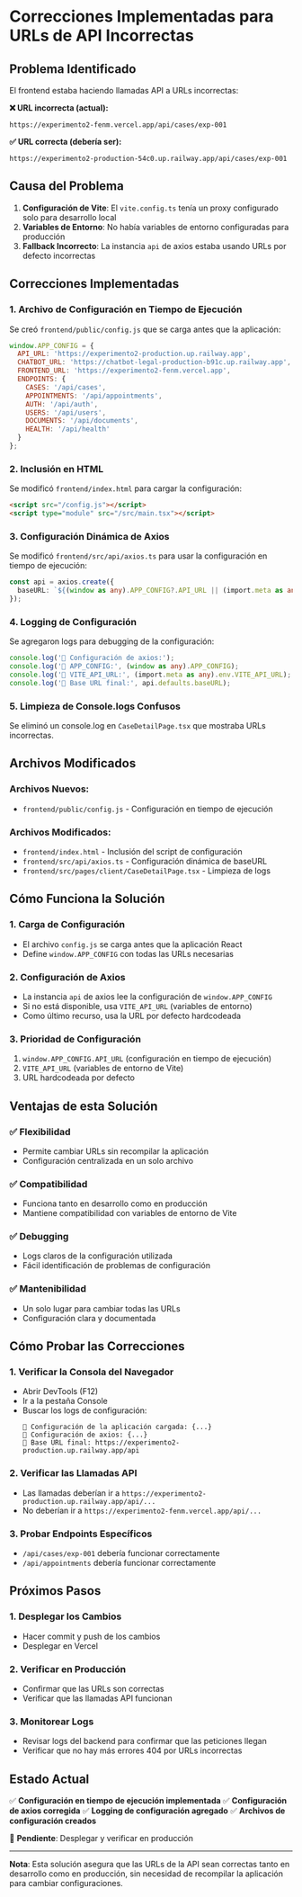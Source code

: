 # Correcciones Implementadas para URLs de API Incorrectas

## Problema Identificado
El frontend estaba haciendo llamadas API a URLs incorrectas:

**❌ URL incorrecta (actual):**
```
https://experimento2-fenm.vercel.app/api/cases/exp-001
```

**✅ URL correcta (debería ser):**
```
https://experimento2-production-54c0.up.railway.app/api/cases/exp-001
```

## Causa del Problema
1. **Configuración de Vite**: El `vite.config.ts` tenía un proxy configurado solo para desarrollo local
2. **Variables de Entorno**: No había variables de entorno configuradas para producción
3. **Fallback Incorrecto**: La instancia `api` de axios estaba usando URLs por defecto incorrectas

## Correcciones Implementadas

### 1. Archivo de Configuración en Tiempo de Ejecución
Se creó `frontend/public/config.js` que se carga antes que la aplicación:

```javascript
window.APP_CONFIG = {
  API_URL: 'https://experimento2-production.up.railway.app',
  CHATBOT_URL: 'https://chatbot-legal-production-b91c.up.railway.app',
  FRONTEND_URL: 'https://experimento2-fenm.vercel.app',
  ENDPOINTS: {
    CASES: '/api/cases',
    APPOINTMENTS: '/api/appointments',
    AUTH: '/api/auth',
    USERS: '/api/users',
    DOCUMENTS: '/api/documents',
    HEALTH: '/api/health'
  }
};
```

### 2. Inclusión en HTML
Se modificó `frontend/index.html` para cargar la configuración:

```html
<script src="/config.js"></script>
<script type="module" src="/src/main.tsx"></script>
```

### 3. Configuración Dinámica de Axios
Se modificó `frontend/src/api/axios.ts` para usar la configuración en tiempo de ejecución:

```typescript
const api = axios.create({
  baseURL: `${(window as any).APP_CONFIG?.API_URL || (import.meta as any).env.VITE_API_URL || 'https://experimento2-production.up.railway.app'}/api`,
});
```

### 4. Logging de Configuración
Se agregaron logs para debugging de la configuración:

```typescript
console.log('🔧 Configuración de axios:');
console.log('🔧 APP_CONFIG:', (window as any).APP_CONFIG);
console.log('🔧 VITE_API_URL:', (import.meta as any).env.VITE_API_URL);
console.log('🔧 Base URL final:', api.defaults.baseURL);
```

### 5. Limpieza de Console.logs Confusos
Se eliminó un console.log en `CaseDetailPage.tsx` que mostraba URLs incorrectas.

## Archivos Modificados

### Archivos Nuevos:
- `frontend/public/config.js` - Configuración en tiempo de ejecución

### Archivos Modificados:
- `frontend/index.html` - Inclusión del script de configuración
- `frontend/src/api/axios.ts` - Configuración dinámica de baseURL
- `frontend/src/pages/client/CaseDetailPage.tsx` - Limpieza de logs

## Cómo Funciona la Solución

### 1. **Carga de Configuración**
- El archivo `config.js` se carga antes que la aplicación React
- Define `window.APP_CONFIG` con todas las URLs necesarias

### 2. **Configuración de Axios**
- La instancia `api` de axios lee la configuración de `window.APP_CONFIG`
- Si no está disponible, usa `VITE_API_URL` (variables de entorno)
- Como último recurso, usa la URL por defecto hardcodeada

### 3. **Prioridad de Configuración**
1. `window.APP_CONFIG.API_URL` (configuración en tiempo de ejecución)
2. `VITE_API_URL` (variables de entorno de Vite)
3. URL hardcodeada por defecto

## Ventajas de esta Solución

### ✅ **Flexibilidad**
- Permite cambiar URLs sin recompilar la aplicación
- Configuración centralizada en un solo archivo

### ✅ **Compatibilidad**
- Funciona tanto en desarrollo como en producción
- Mantiene compatibilidad con variables de entorno de Vite

### ✅ **Debugging**
- Logs claros de la configuración utilizada
- Fácil identificación de problemas de configuración

### ✅ **Mantenibilidad**
- Un solo lugar para cambiar todas las URLs
- Configuración clara y documentada

## Cómo Probar las Correcciones

### 1. **Verificar la Consola del Navegador**
- Abrir DevTools (F12)
- Ir a la pestaña Console
- Buscar los logs de configuración:
  ```
  🔧 Configuración de la aplicación cargada: {...}
  🔧 Configuración de axios: {...}
  🔧 Base URL final: https://experimento2-production.up.railway.app/api
  ```

### 2. **Verificar las Llamadas API**
- Las llamadas deberían ir a `https://experimento2-production.up.railway.app/api/...`
- No deberían ir a `https://experimento2-fenm.vercel.app/api/...`

### 3. **Probar Endpoints Específicos**
- `/api/cases/exp-001` debería funcionar correctamente
- `/api/appointments` debería funcionar correctamente

## Próximos Pasos

### 1. **Desplegar los Cambios**
- Hacer commit y push de los cambios
- Desplegar en Vercel

### 2. **Verificar en Producción**
- Confirmar que las URLs son correctas
- Verificar que las llamadas API funcionan

### 3. **Monitorear Logs**
- Revisar logs del backend para confirmar que las peticiones llegan
- Verificar que no hay más errores 404 por URLs incorrectas

## Estado Actual
✅ **Configuración en tiempo de ejecución implementada**
✅ **Configuración de axios corregida**
✅ **Logging de configuración agregado**
✅ **Archivos de configuración creados**

🔄 **Pendiente**: Desplegar y verificar en producción

---

**Nota**: Esta solución asegura que las URLs de la API sean correctas tanto en desarrollo como en producción, sin necesidad de recompilar la aplicación para cambiar configuraciones.
